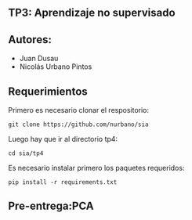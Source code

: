 ## TP3: Aprendizaje no supervisado

## Autores: 
- Juan Dusau 
- Nicolás Urbano Pintos

## Requerimientos

Primero es necesario clonar el respositorio:

```console
git clone https://github.com/nurbano/sia
```
Luego hay que ir al directorio tp4:

```console
cd sia/tp4
```
Es necesario instalar primero los paquetes requeridos:

```console
pip install -r requirements.txt
```

## Pre-entrega:PCA
